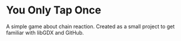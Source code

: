 # You Only Tap Once
A simple game about chain reaction.
Created as a small project to get familiar with libGDX and GitHub.